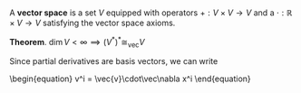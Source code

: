 A **vector space** is a set $V$ equipped with operators $+:V \times V \to V$ and a $\cdot: \mathbb{R}\times V \to V$ satisfying the vector space axioms.



**Theorem**. $\dim V < \infty \implies \left(V^\ast\right)^\ast \cong_{\text{vec}} V$

Since partial derivatives are basis vectors, we can write

\begin{equation}
v^i = \vec{v}\cdot\vec\nabla x^i
\end{equation}
